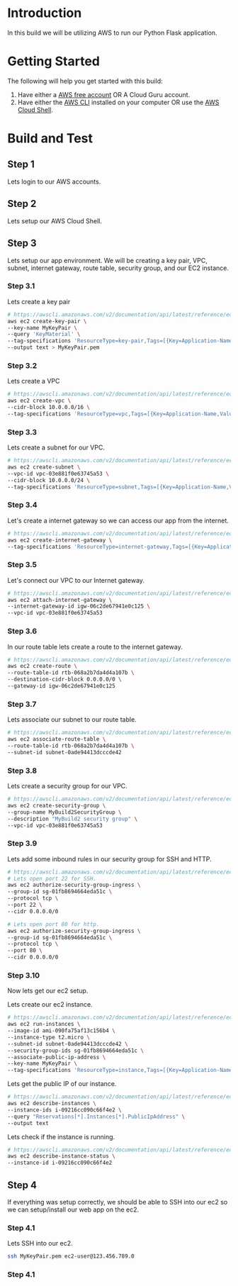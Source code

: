 # Introduction 
In this build we will be utilizing AWS to run our Python Flask application.  

# Getting Started
The following will help you get started with this build:
1. Have either a [AWS free account](https://aws.amazon.com/free/free-tier/) OR A Cloud Guru account.
2. Have either the [AWS CLI](https://docs.aws.amazon.com/cli/latest/userguide/getting-started-install.html) installed on your computer OR use the [AWS Cloud Shell](https://aws.amazon.com/cloudshell/).

# Build and Test

## Step 1
Lets login to our AWS accounts. 

## Step 2
Lets setup our AWS Cloud Shell. 

## Step 3
Lets setup our app environment. We will be creating a key pair, VPC, subnet, internet gateway, route table, security group, and our EC2 instance.

### Step 3.1
Lets create a key pair
``` bash
# https://awscli.amazonaws.com/v2/documentation/api/latest/reference/ec2/create-key-pair.html#examples
aws ec2 create-key-pair \
--key-name MyKeyPair \
--query 'KeyMaterial' \
--tag-specifications 'ResourceType=key-pair,Tags=[{Key=Application-Name,Value=MyCloudBuild2},{Key=Resource-Owner,Value=davisdre@hotmail.com}]' \
--output text > MyKeyPair.pem
```

### Step 3.2
Lets create a VPC
``` bash
# https://awscli.amazonaws.com/v2/documentation/api/latest/reference/ec2/create-vpc.html#examples
aws ec2 create-vpc \
--cidr-block 10.0.0.0/16 \
--tag-specifications 'ResourceType=vpc,Tags=[{Key=Application-Name,Value=MyCloudBuild2},{Key=Resource-Owner,Value=davisdre@hotmail.com}]'
```

### Step 3.3
Lets create a subnet for our VPC.
``` bash
# https://awscli.amazonaws.com/v2/documentation/api/latest/reference/ec2/create-subnet.html#examples
aws ec2 create-subnet \
--vpc-id vpc-03e881f0e63745a53 \
--cidr-block 10.0.0.0/24 \
--tag-specifications 'ResourceType=subnet,Tags=[{Key=Application-Name,Value=MyCloudBuild2},{Key=Resource-Owner,Value=davisdre@hotmail.com}]'
```

### Step 3.4
Let's create a internet gateway so we can access our app from the internet.
``` bash
# https://awscli.amazonaws.com/v2/documentation/api/latest/reference/ec2/create-internet-gateway.html#examples
aws ec2 create-internet-gateway \
--tag-specifications 'ResourceType=internet-gateway,Tags=[{Key=Application-Name,Value=MyCloudBuild2},{Key=Resource-Owner,Value=davisdre@hotmail.com}]'
```

### Step 3.5
Let's connect our VPC to our Internet gateway.
``` bash
# https://awscli.amazonaws.com/v2/documentation/api/latest/reference/ec2/attach-internet-gateway.html#examples
aws ec2 attach-internet-gateway \
--internet-gateway-id igw-06c2de67941e0c125 \
--vpc-id vpc-03e881f0e63745a53
```

### Step 3.6
In our route table lets create a route to the internet gateway.
``` bash
# https://awscli.amazonaws.com/v2/documentation/api/latest/reference/ec2/create-route.html#examples
aws ec2 create-route \
--route-table-id rtb-068a2b7da4d4a107b \
--destination-cidr-block 0.0.0.0/0 \
--gateway-id igw-06c2de67941e0c125
```

### Step 3.7
Lets associate our subnet to our route table.
``` bash
# https://awscli.amazonaws.com/v2/documentation/api/latest/reference/ec2/associate-route-table.html#examples
aws ec2 associate-route-table \
--route-table-id rtb-068a2b7da4d4a107b \
--subnet-id subnet-0ade94413dcccde42
```

### Step 3.8
Lets create a security group for our VPC.
``` bash
# https://awscli.amazonaws.com/v2/documentation/api/latest/reference/ec2/create-security-group.html#examples
aws ec2 create-security-group \
--group-name MyBuild2SecurityGroup \
--description "MyBuild2 security group" \
--vpc-id vpc-03e881f0e63745a53
```

### Step 3.9
Lets add some inbound rules in our security group for SSH and HTTP.
``` bash
# https://awscli.amazonaws.com/v2/documentation/api/latest/reference/ec2/authorize-security-group-ingress.html#examples
# Lets open port 22 for SSH. 
aws ec2 authorize-security-group-ingress \
--group-id sg-01fb8694664eda51c \
--protocol tcp \
--port 22 \
--cidr 0.0.0.0/0

# Lets open port 80 for http.
aws ec2 authorize-security-group-ingress \
--group-id sg-01fb8694664eda51c \
--protocol tcp \
--port 80 \
--cidr 0.0.0.0/0
```

### Step 3.10
Now lets get our ec2 setup. 

Lets create our ec2 instance.
``` bash
# https://awscli.amazonaws.com/v2/documentation/api/latest/reference/ec2/run-instances.html#examples
aws ec2 run-instances \
--image-id ami-090fa75af13c156b4 \
--instance-type t2.micro \
--subnet-id subnet-0ade94413dcccde42 \
--security-group-ids sg-01fb8694664eda51c \
--associate-public-ip-address \
--key-name MyKeyPair \
--tag-specifications 'ResourceType=instance,Tags=[{Key=Application-Name,Value=MyCloudBuild2},{Key=Resource-Owner,Value=davisdre@hotmail.com}]'
```

Lets get the public IP of our instance.
``` bash
# https://awscli.amazonaws.com/v2/documentation/api/latest/reference/ec2/describe-instances.html#examples
aws ec2 describe-instances \
--instance-ids i-09216cc090c66f4e2 \
--query "Reservations[*].Instances[*].PublicIpAddress" \
--output text
```

Lets check if the instance is running.
``` bash
# https://awscli.amazonaws.com/v2/documentation/api/latest/reference/ec2/describe-instance-status.html#examples
aws ec2 describe-instance-status \
--instance-id i-09216cc090c66f4e2
```

## Step 4
If everything was setup correctly, we should be able to SSH into our ec2 so we can setup/install our web app on the ec2.

### Step 4.1
Lets SSH into our ec2.
``` bash
ssh MyKeyPair.pem ec2-user@123.456.789.0
```

### Step 4.1
